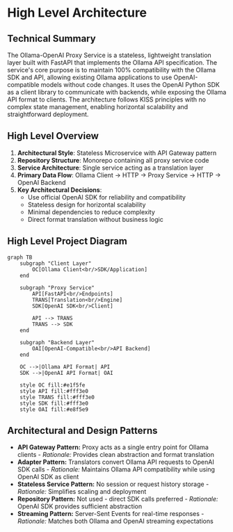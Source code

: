 # High Level Architecture

## Technical Summary

The Ollama-OpenAI Proxy Service is a stateless, lightweight translation layer built with FastAPI that implements the Ollama API specification. The service's core purpose is to maintain 100% compatibility with the Ollama SDK and API, allowing existing Ollama applications to use OpenAI-compatible models without code changes. It uses the OpenAI Python SDK as a client library to communicate with backends, while exposing the Ollama API format to clients. The architecture follows KISS principles with no complex state management, enabling horizontal scalability and straightforward deployment.

## High Level Overview

1. **Architectural Style**: Stateless Microservice with API Gateway pattern
2. **Repository Structure**: Monorepo containing all proxy service code
3. **Service Architecture**: Single service acting as a translation layer
4. **Primary Data Flow**: Ollama Client → HTTP → Proxy Service → HTTP → OpenAI Backend
5. **Key Architectural Decisions**:
   - Use official OpenAI SDK for reliability and compatibility
   - Stateless design for horizontal scalability
   - Minimal dependencies to reduce complexity
   - Direct format translation without business logic

## High Level Project Diagram

```mermaid
graph TB
    subgraph "Client Layer"
        OC[Ollama Client<br/>SDK/Application]
    end
    
    subgraph "Proxy Service"
        API[FastAPI<br/>Endpoints]
        TRANS[Translation<br/>Engine]
        SDK[OpenAI SDK<br/>Client]
        
        API --> TRANS
        TRANS --> SDK
    end
    
    subgraph "Backend Layer"
        OAI[OpenAI-Compatible<br/>API Backend]
    end
    
    OC -->|Ollama API Format| API
    SDK -->|OpenAI API Format| OAI
    
    style OC fill:#e1f5fe
    style API fill:#fff3e0
    style TRANS fill:#fff3e0
    style SDK fill:#fff3e0
    style OAI fill:#e8f5e9
```

## Architectural and Design Patterns

- **API Gateway Pattern:** Proxy acts as a single entry point for Ollama clients - *Rationale:* Provides clean abstraction and format translation
- **Adapter Pattern:** Translators convert Ollama API requests to OpenAI SDK calls - *Rationale:* Maintains Ollama API compatibility while using OpenAI SDK as client
- **Stateless Service Pattern:** No session or request history storage - *Rationale:* Simplifies scaling and deployment
- **Repository Pattern:** Not used - direct SDK calls preferred - *Rationale:* OpenAI SDK provides sufficient abstraction
- **Streaming Pattern:** Server-Sent Events for real-time responses - *Rationale:* Matches both Ollama and OpenAI streaming expectations
